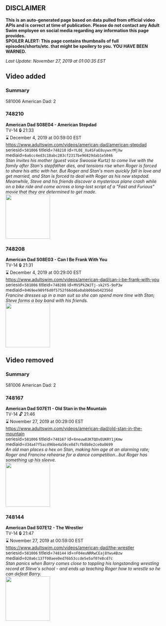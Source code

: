## DISCLAIMER
**This is an auto-generated page based on data pulled from official video APIs and is correct at time of publication. Please do not contact any Adult Swim employee on social media regarding any information this page provides.**  
**SPOILER ALERT: This page contains thumbnails of full episodes/shorts/etc. that might be spoilery to you. YOU HAVE BEEN WARNED.**  

_Last Update: November 27, 2019 at 01:00:35 EST_
## Video added
### Summary
581006 American Dad: 2  
### 748210
**American Dad S08E04 - American Stepdad**  
TV-14 🔒 21:33  
⌛ December 4, 2019 at 00:59:00 EST  
https://www.adultswim.com/videos/american-dad/american-stepdad  
seriesid=`581006` titleid=`748210` id=`YL0E_Xu4SFaE8uywxrMjXw` mediaid=`6a6cc4ed3c18abc283cf2317be96829dab1e5046`  
_Stan invites his mother (guest voice Swoosie Kurtz) to come live with the family after Stan's stepfather dies, and tensions rise when Roger is forced to share his attic with her. But Roger and Stan's mom quickly fall in love and get married, and Stan is forced to deal with Roger as his new stepdad. Meanwhile, Steve and his friends discover a mysterious plane crash while on a bike ride and come across a long-lost script of a "Fast and Furious" movie that they are determined to get made._  
<a href="https://i.cdn.turner.com/adultswim/big/image-upload/thumbnails/thumb-2_image-15180322332796.jpg"><img src="https://i.cdn.turner.com/adultswim/big/image-upload/thumbnails/thumb-2_image-15180322332796.jpg" height="144px" /></a>
### 748208
**American Dad S08E03 - Can I Be Frank With You**  
TV-14 🔒 21:31  
⌛ December 4, 2019 at 00:29:00 EST  
https://www.adultswim.com/videos/american-dad/can-i-be-frank-with-you  
seriesid=`581006` titleid=`748208` id=`MVSPk2WJTj-sk2Y5-9oP3w` mediaid=`0469ee909f6d0f5752f66dd6a0abb0bbeb42356d`  
_Francine dresses up in a man suit so she can spend more time with Stan; Steve forms a boy band with his friends._  
<a href="https://i.cdn.turner.com/adultswim/big/image-upload/thumbnails/thumb-2_image-151803220561511.jpg"><img src="https://i.cdn.turner.com/adultswim/big/image-upload/thumbnails/thumb-2_image-151803220561511.jpg" height="144px" /></a>
## Video removed
### Summary
581006 American Dad: 2  
### 748167
**American Dad S07E11 - Old Stan in the Mountain**  
TV-14 🔓 21:46  
⌛ November 27, 2019 at 00:29:00 EST  
https://www.adultswim.com/videos/american-dad/old-stan-in-the-mountain  
seriesid=`581006` titleid=`748167` id=`6neuw03KTQOvEUKRY1jKmw` mediaid=`d34a47f5acd96be4a50ce8d7cfb8b8e2ce0a8699`  
_An old man places a hex on Stan, making him age at an alarming rate; Roger and Francine rehearse for a dance competition...but Roger has something up his sleeve._  
<a href="https://i.cdn.turner.com/adultswim/big/image-upload/thumbnails/thumb-2_image-15312546044986.jpg"><img src="https://i.cdn.turner.com/adultswim/big/image-upload/thumbnails/thumb-2_image-15312546044986.jpg" height="144px" /></a>
### 748144
**American Dad S07E12 - The Wrestler**  
TV-14 🔒 21:47  
⌛ November 27, 2019 at 00:59:00 EST  
https://www.adultswim.com/videos/american-dad/the-wrestler  
seriesid=`581006` titleid=`748144` id=`nF04euNRRwCEaj8Ywu4Bzw` mediaid=`020a6c137f00aee0ed76b53ccde5e5af07e8cd7c`  
_Stan panics when Barry comes close to toppling his longstanding wrestling record at Steve's school - and ends up teaching Roger how to wrestle so he can defeat Barry._  
<a href="https://i.cdn.turner.com/adultswim/big/image-upload/thumbnails/thumb-2_image-153125463766411.jpg"><img src="https://i.cdn.turner.com/adultswim/big/image-upload/thumbnails/thumb-2_image-153125463766411.jpg" height="144px" /></a>
